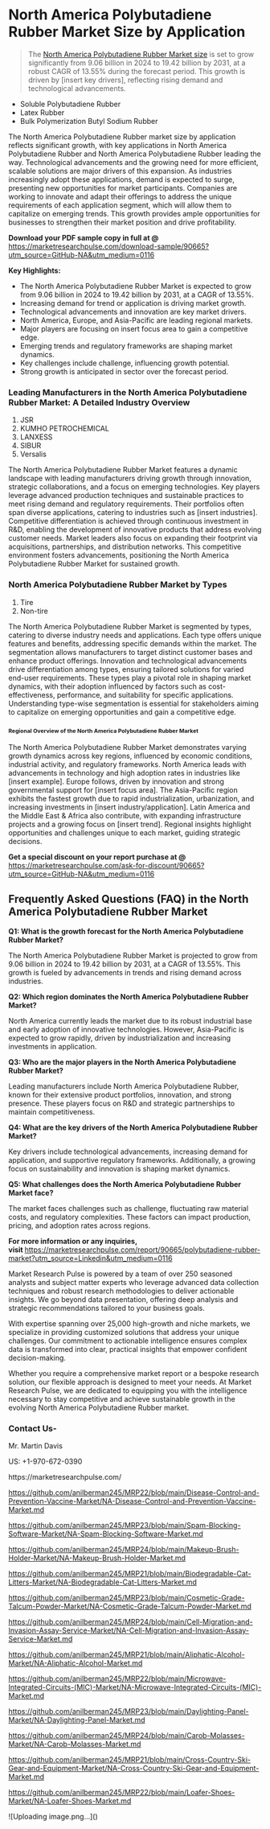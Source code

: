 <h1>North America Polybutadiene Rubber Market&nbsp;Size by Application</h1><blockquote><p>The <a href="https://marketresearchpulse.com/download-sample/90665?utm_source=GitHub-NA&amp;utm_medium=0116">North America Polybutadiene Rubber Market size</a> is set to grow significantly from 9.06 billion in 2024 to 19.42 billion by 2031, at a robust CAGR of 13.55% during the forecast period. This growth is driven by [insert key drivers], reflecting rising demand and technological advancements.</p></blockquote><ul><li>Soluble Polybutadiene Rubber <li> Latex Rubber <li> Bulk Polymerization Butyl Sodium Rubber</li></ul><p>The North America Polybutadiene Rubber market size by application reflects significant growth, with key applications in North America Polybutadiene Rubber and North America Polybutadiene Rubber leading the way. Technological advancements and the growing need for more efficient, scalable solutions are major drivers of this expansion. As industries increasingly adopt these applications, demand is expected to surge, presenting new opportunities for market participants. Companies are working to innovate and adapt their offerings to address the unique requirements of each application segment, which will allow them to capitalize on emerging trends. This growth provides ample opportunities for businesses to strengthen their market position and drive profitability.</p><p><strong>Download your PDF sample copy in full at @ </strong><a href="https://marketresearchpulse.com/download-sample/90665?utm_source=GitHub-NA&amp;utm_medium=0116">https://marketresearchpulse.com/download-sample/90665?utm_source=GitHub-NA&amp;utm_medium=0116</a></p><p><strong>Key Highlights: </strong></p><ul><li>The North America Polybutadiene Rubber Market is expected to grow from 9.06 billion in 2024 to 19.42 billion by 2031, at a CAGR of 13.55%.</li><li>Increasing demand for trend or application is driving market growth.</li><li>Technological advancements and innovation are key market drivers.</li><li>North America, Europe, and Asia-Pacific are leading regional markets.</li><li>Major players are focusing on insert focus area to gain a competitive edge.</li><li>Emerging trends and regulatory frameworks are shaping market dynamics.</li><li>Key challenges include challenge, influencing growth potential.</li><li>Strong growth is anticipated in sector over the forecast period.</li></ul><h3>Leading Manufacturers in the North America Polybutadiene Rubber Market: A Detailed Industry Overview</h3><ol><li>JSR</li><li>KUMHO PETROCHEMICAL</li><li>LANXESS</li><li>SIBUR</li><li>Versalis</li></ol><div class="flex max-w-full flex-col flex-grow"><div class="min-h-8 text-message flex w-full flex-col items-end gap-2 whitespace-normal break-words [.text-message+&amp;]:mt-5" dir="auto" data-message-author-role="assistant" data-message-id="fd8432e4-4910-450d-b182-61b7bfb0a01f" data-message-model-slug="gpt-4o"><div class="flex w-full flex-col gap-1 empty:hidden first:pt-[3px]"><div class="markdown prose w-full break-words dark:prose-invert light"><p>The North America Polybutadiene Rubber Market features a dynamic landscape with leading manufacturers driving growth through innovation, strategic collaborations, and a focus on emerging technologies. Key players leverage advanced production techniques and sustainable practices to meet rising demand and regulatory requirements. Their portfolios often span diverse applications, catering to industries such as [insert industries]. Competitive differentiation is achieved through continuous investment in R&amp;D, enabling the development of innovative products that address evolving customer needs. Market leaders also focus on expanding their footprint via acquisitions, partnerships, and distribution networks. This competitive environment fosters advancements, positioning the North America Polybutadiene Rubber Market for sustained growth.</p></div></div></div></div><h3>North America Polybutadiene Rubber Market by Types</h3><ol><li>Tire <li> Non-tire</li></ol><div class="flex max-w-full flex-col flex-grow"><div class="min-h-8 text-message flex w-full flex-col items-end gap-2 whitespace-normal break-words [.text-message+&amp;]:mt-5" dir="auto" data-message-author-role="assistant" data-message-id="084470be-0bb7-4664-bddf-5156b4f41249" data-message-model-slug="gpt-4o-mini"><div class="flex w-full flex-col gap-1 empty:hidden first:pt-[3px]"><div class="markdown prose w-full break-words dark:prose-invert light"><p>The North America Polybutadiene Rubber Market is segmented by types, catering to diverse industry needs and applications. Each type offers unique features and benefits, addressing specific demands within the market. The segmentation allows manufacturers to target distinct customer bases and enhance product offerings. Innovation and technological advancements drive differentiation among types, ensuring tailored solutions for varied end-user requirements. These types play a pivotal role in shaping market dynamics, with their adoption influenced by factors such as cost-effectiveness, performance, and suitability for specific applications. Understanding type-wise segmentation is essential for stakeholders aiming to capitalize on emerging opportunities and gain a competitive edge.</p></div></div></div></div><h3><span style="font-size: 11px;">Regional Overview of the North America Polybutadiene Rubber Market</span></h3><div class="flex max-w-full flex-col flex-grow"><div class="min-h-8 text-message flex w-full flex-col items-end gap-2 whitespace-normal break-words [.text-message+&amp;]:mt-5" dir="auto" data-message-author-role="assistant" data-message-id="e9038762-ce64-4e30-91c9-9bd413514231" data-message-model-slug="gpt-4o-mini"><div class="flex w-full flex-col gap-1 empty:hidden first:pt-[3px]"><div class="markdown prose w-full break-words dark:prose-invert light"><p>The North America Polybutadiene Rubber Market demonstrates varying growth dynamics across key regions, influenced by economic conditions, industrial activity, and regulatory frameworks. North America leads with advancements in technology and high adoption rates in industries like [insert example]. Europe follows, driven by innovation and strong governmental support for [insert focus area]. The Asia-Pacific region exhibits the fastest growth due to rapid industrialization, urbanization, and increasing investments in [insert industry/application]. Latin America and the Middle East &amp; Africa also contribute, with expanding infrastructure projects and a growing focus on [insert trend]. Regional insights highlight opportunities and challenges unique to each market, guiding strategic decisions.</p></div></div></div></div><p><strong>Get a special discount on your report purchase at @ </strong><a href="https://marketresearchpulse.com/ask-for-discount/90665?utm_source=GitHub-NA&amp;utm_medium=0116">https://marketresearchpulse.com/ask-for-discount/90665?utm_source=GitHub-NA&amp;utm_medium=0116</a></p><h2>Frequently Asked Questions (FAQ) in the North America Polybutadiene Rubber Market</h2><p><strong>Q1: What is the growth forecast for the North America Polybutadiene Rubber Market?</strong></p><p>The North America Polybutadiene Rubber Market is projected to grow from 9.06 billion in 2024 to 19.42 billion by 2031, at a CAGR of 13.55%. This growth is fueled by advancements in trends and rising demand across industries.</p><p><strong>Q2: Which region dominates the North America Polybutadiene Rubber Market?</strong></p><p>North America currently leads the market due to its robust industrial base and early adoption of innovative technologies. However, Asia-Pacific is expected to grow rapidly, driven by industrialization and increasing investments in application.</p><p><strong>Q3: Who are the major players in the North America Polybutadiene Rubber Market?</strong></p><p>Leading manufacturers include North America Polybutadiene Rubber, known for their extensive product portfolios, innovation, and strong presence. These players focus on R&amp;D and strategic partnerships to maintain competitiveness.</p><p><strong>Q4: What are the key drivers of the North America Polybutadiene Rubber Market?</strong></p><p>Key drivers include technological advancements, increasing demand for application, and supportive regulatory frameworks. Additionally, a growing focus on sustainability and innovation is shaping market dynamics.</p><p><strong>Q5: What challenges does the North America Polybutadiene Rubber Market face?</strong></p><p>The market faces challenges such as challenge, fluctuating raw material costs, and regulatory complexities. These factors can impact production, pricing, and adoption rates across regions.</p><p><strong>For more information or any inquiries, visit&nbsp;</strong><a href="https://marketresearchpulse.com/report/90665/polybutadiene-rubber-market?utm_source=Linkedin&utm_medium=0116">https://marketresearchpulse.com/report/90665/polybutadiene-rubber-market?utm_source=Linkedin&utm_medium=0116</a></p><p>Market Research Pulse is powered by a team of over 250 seasoned analysts and subject matter experts who leverage advanced data collection techniques and robust research methodologies to deliver actionable insights. We go beyond data presentation, offering deep analysis and strategic recommendations tailored to your business goals.</p><p>With expertise spanning over 25,000 high-growth and niche markets, we specialize in providing customized solutions that address your unique challenges. Our commitment to actionable intelligence ensures complex data is transformed into clear, practical insights that empower confident decision-making.</p><p>Whether you require a comprehensive market report or a bespoke research solution, our flexible approach is designed to meet your needs. At Market Research Pulse, we are dedicated to equipping you with the intelligence necessary to stay competitive and achieve sustainable growth in the evolving North America Polybutadiene Rubber market.</p><h3><strong>Contact Us-</strong></h3><p>Mr. Martin Davis</p><p>US: +1-970-672-0390</p><p>https://marketresearchpulse.com/</p><p><a href="https://github.com/anilberman245/MRP22/blob/main/Disease-Control-and-Prevention-Vaccine-Market/NA-Disease-Control-and-Prevention-Vaccine-Market.md">https://github.com/anilberman245/MRP22/blob/main/Disease-Control-and-Prevention-Vaccine-Market/NA-Disease-Control-and-Prevention-Vaccine-Market.md</a></p><p><a href="https://github.com/anilberman245/MRP23/blob/main/Spam-Blocking-Software-Market/NA-Spam-Blocking-Software-Market.md">https://github.com/anilberman245/MRP23/blob/main/Spam-Blocking-Software-Market/NA-Spam-Blocking-Software-Market.md</a></p><p><a href="https://github.com/anilberman245/MRP24/blob/main/Makeup-Brush-Holder-Market/NA-Makeup-Brush-Holder-Market.md">https://github.com/anilberman245/MRP24/blob/main/Makeup-Brush-Holder-Market/NA-Makeup-Brush-Holder-Market.md</a></p><p><a href="https://github.com/anilberman245/MRP21/blob/main/Biodegradable-Cat-Litters-Market/NA-Biodegradable-Cat-Litters-Market.md">https://github.com/anilberman245/MRP21/blob/main/Biodegradable-Cat-Litters-Market/NA-Biodegradable-Cat-Litters-Market.md</a></p><p><a href="https://github.com/anilberman245/MRP23/blob/main/Cosmetic-Grade-Talcum-Powder-Market/NA-Cosmetic-Grade-Talcum-Powder-Market.md">https://github.com/anilberman245/MRP23/blob/main/Cosmetic-Grade-Talcum-Powder-Market/NA-Cosmetic-Grade-Talcum-Powder-Market.md</a></p><p><a href="https://github.com/anilberman245/MRP24/blob/main/Cell-Migration-and-Invasion-Assay-Service-Market/NA-Cell-Migration-and-Invasion-Assay-Service-Market.md">https://github.com/anilberman245/MRP24/blob/main/Cell-Migration-and-Invasion-Assay-Service-Market/NA-Cell-Migration-and-Invasion-Assay-Service-Market.md</a></p><p><a href="https://github.com/anilberman245/MRP21/blob/main/Aliphatic-Alcohol-Market/NA-Aliphatic-Alcohol-Market.md">https://github.com/anilberman245/MRP21/blob/main/Aliphatic-Alcohol-Market/NA-Aliphatic-Alcohol-Market.md</a></p><p><a href="https://github.com/anilberman245/MRP22/blob/main/Microwave-Integrated-Circuits-(MIC)-Market/NA-Microwave-Integrated-Circuits-(MIC)-Market.md">https://github.com/anilberman245/MRP22/blob/main/Microwave-Integrated-Circuits-(MIC)-Market/NA-Microwave-Integrated-Circuits-(MIC)-Market.md</a></p><p><a href="https://github.com/anilberman245/MRP23/blob/main/Daylighting-Panel-Market/NA-Daylighting-Panel-Market.md">https://github.com/anilberman245/MRP23/blob/main/Daylighting-Panel-Market/NA-Daylighting-Panel-Market.md</a></p><p><a href="https://github.com/anilberman245/MRP24/blob/main/Carob-Molasses-Market/NA-Carob-Molasses-Market.md">https://github.com/anilberman245/MRP24/blob/main/Carob-Molasses-Market/NA-Carob-Molasses-Market.md</a></p><p><a href="https://github.com/anilberman245/MRP21/blob/main/Cross-Country-Ski-Gear-and-Equipment-Market/NA-Cross-Country-Ski-Gear-and-Equipment-Market.md">https://github.com/anilberman245/MRP21/blob/main/Cross-Country-Ski-Gear-and-Equipment-Market/NA-Cross-Country-Ski-Gear-and-Equipment-Market.md</a></p><p><a href="https://github.com/anilberman245/MRP22/blob/main/Loafer-Shoes-Market/NA-Loafer-Shoes-Market.md">https://github.com/anilberman245/MRP22/blob/main/Loafer-Shoes-Market/NA-Loafer-Shoes-Market.md</a></p>
![Uploading image.png…]()
